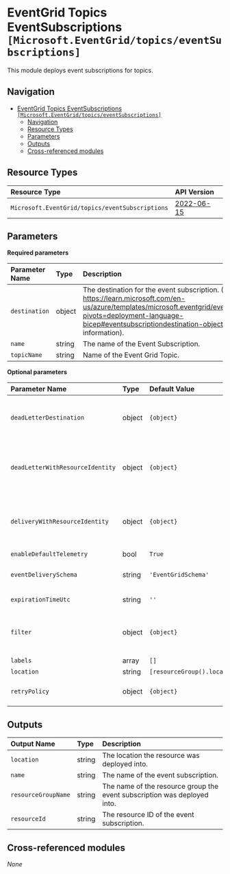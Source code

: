 # EventGrid Topics EventSubscriptions `[Microsoft.EventGrid/topics/eventSubscriptions]`

This module deploys event subscriptions for topics.

## Navigation

- [EventGrid Topics EventSubscriptions `[Microsoft.EventGrid/topics/eventSubscriptions]`](#eventgrid-topics-eventsubscriptions-microsofteventgridtopicseventsubscriptions)
  - [Navigation](#navigation)
  - [Resource Types](#resource-types)
  - [Parameters](#parameters)
  - [Outputs](#outputs)
  - [Cross-referenced modules](#cross-referenced-modules)

## Resource Types

| Resource Type | API Version |
| :-- | :-- |
| `Microsoft.EventGrid/topics/eventSubscriptions` | [2022-06-15](https://learn.microsoft.com/en-us/azure/templates/Microsoft.EventGrid/2022-06-15/topics/eventSubscriptions) |

## Parameters

**Required parameters**

| Parameter Name | Type | Description |
| :-- | :-- | :-- |
| `destination` | object | The destination for the event subscription. (See https://learn.microsoft.com/en-us/azure/templates/microsoft.eventgrid/eventsubscriptions?pivots=deployment-language-bicep#eventsubscriptiondestination-objects for more information). |
| `name` | string | The name of the Event Subscription. |
| `topicName` | string | Name of the Event Grid Topic. |

**Optional parameters**

| Parameter Name | Type | Default Value | Allowed Values | Description |
| :-- | :-- | :-- | :-- | :-- |
| `deadLetterDestination` | object | `{object}` |  | Dead Letter Destination. (See https://learn.microsoft.com/en-us/azure/templates/microsoft.eventgrid/eventsubscriptions?pivots=deployment-language-bicep#deadletterdestination-objects for more information). |
| `deadLetterWithResourceIdentity` | object | `{object}` |  | Dead Letter with Resource Identity Configuration. (See https://learn.microsoft.com/en-us/azure/templates/microsoft.eventgrid/eventsubscriptions?pivots=deployment-language-bicep#deadletterwithresourceidentity-objects for more information). |
| `deliveryWithResourceIdentity` | object | `{object}` |  | Delivery with Resource Identity Configuration. (See https://learn.microsoft.com/en-us/azure/templates/microsoft.eventgrid/eventsubscriptions?pivots=deployment-language-bicep#deliverywithresourceidentity-objects for more information). |
| `enableDefaultTelemetry` | bool | `True` |  | Enable telemetry via a Globally Unique Identifier (GUID). |
| `eventDeliverySchema` | string | `'EventGridSchema'` | `[CloudEventSchemaV1_0, CustomInputSchema, EventGridEvent, EventGridSchema]` | The event delivery schema for the event subscription. |
| `expirationTimeUtc` | string | `''` |  | The expiration time for the event subscription. Format is ISO-8601 (yyyy-MM-ddTHH:mm:ssZ). |
| `filter` | object | `{object}` |  | The filter for the event subscription. (See https://learn.microsoft.com/en-us/azure/templates/microsoft.eventgrid/eventsubscriptions?pivots=deployment-language-bicep#eventsubscriptionfilter for more information). |
| `labels` | array | `[]` |  | The list of user defined labels. |
| `location` | string | `[resourceGroup().location]` |  | Location for all Resources. |
| `retryPolicy` | object | `{object}` |  | The retry policy for events. This can be used to configure the TTL and maximum number of delivery attempts and time to live for events. |

## Outputs

| Output Name | Type | Description |
| :-- | :-- | :-- |
| `location` | string | The location the resource was deployed into. |
| `name` | string | The name of the event subscription. |
| `resourceGroupName` | string | The name of the resource group the event subscription was deployed into. |
| `resourceId` | string | The resource ID of the event subscription. |

## Cross-referenced modules

_None_
